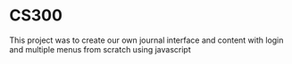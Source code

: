 # CS300
This project was to create our own journal interface and content with login and multiple menus from scratch using javascript 
